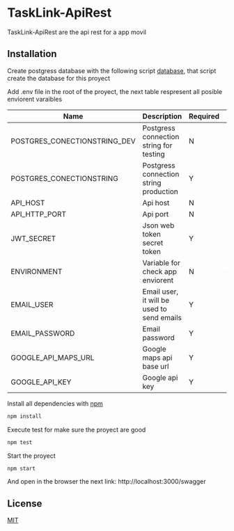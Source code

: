 # TaskLink-ApiRest

TaskLink-ApiRest are the api rest for a app movil

## Installation

Create postgress database with the following script [database](https://github.com/diegomated1/TaskLink-ApiRest/blob/dev/src/app.ts), that script create the database for this proyect


Add .env file in the root of the proyect, the next table respresent all posible enviorent varaibles

Name | Description | Required | Default | Values
--- | --- | --- | --- | ---
POSTGRES_CONECTIONSTRING_DEV | Postgress connection string for testing | N | |
POSTGRES_CONECTIONSTRING | Postgress connection string production | Y | |
API_HOST | Api host | N | localhost |
API_HTTP_PORT | Api port | N | 3000 |
JWT_SECRET | Json web token secret token | Y | |
ENVIRONMENT | Variable for check app enviorent | N | development | test, production, development
EMAIL_USER | Email user, it will be used to send emails | Y | |
EMAIL_PASSWORD | Email password | Y | |
GOOGLE_API_MAPS_URL | Google maps api base url | Y | | https://maps.googleapis.com
GOOGLE_API_KEY | Google api key | Y | |

Install all dependencies with [npm](https://www.npmjs.com)

```bash
npm install
```

Execute test for make sure the proyect are good

```bash
npm test
```

Start the proyect

```bash
npm start
```

And open in the browser the next link: http://localhost:3000/swagger

## License

[MIT](https://choosealicense.com/licenses/mit/)
